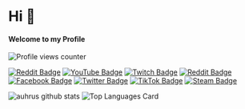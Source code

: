 # Hi 👋
#### Welcome to my Profile
![Profile views counter](https://komarev.com/ghpvc/?username=auhrus&&style=flat)

[![Reddit Badge](https://img.shields.io/badge/auhrus-FF4500?style=for-the-badge&logo=reddit&logoColor=white)](https://www.reddit.com/user/Auhrus)
[![YouTube Badge](https://img.shields.io/badge/auhrus-FF0000?style=for-the-badge&logo=youtube&logoColor=white)](https://www.youtube.com/@auhrus)
[![Twitch Badge](https://img.shields.io/badge/auhrus-9146FF?style=for-the-badge&logo=twitch&logoColor=white)](https://www.twitch.tv/auhrus)
[![Reddit Badge](https://img.shields.io/badge/auhrus-5865F2?style=for-the-badge&logo=discord&logoColor=white)](https://www.discord.com)
[![Facebook Badge](https://img.shields.io/badge/auhrus-1877F2?style=for-the-badge&logo=facebook&logoColor=white)](https://www.facebook.com/Auhrus/)
[![Twitter Badge](https://img.shields.io/badge/auhrus-000000?style=for-the-badge&logo=X&logoColor=white)](https://twitter.com/Auhruz)
[![TikTok Badge](https://img.shields.io/badge/auhrus-000000?style=for-the-badge&logo=tiktok&logoColor=white)](https://www.tiktok.com/@auhruz)
[![Steam Badge](https://img.shields.io/badge/auhrus-000000?style=for-the-badge&logo=steam&logoColor=white)](https://steamcommunity.com/profiles/76561198142203533)


![auhrus github stats](https://github-readme-stats.vercel.app/api?username=auhrus&show_icons=true&theme=vue-dark&rank_icon=github)
![Top Languages Card](https://github-readme-stats.vercel.app/api/top-langs/?username=Auhrus&theme=vue-dark&layout=compact)
